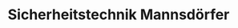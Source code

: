 ---
title: "Sicherheitstechnik Mannsdörfer"
url: /kaempfelbach/sicherheitstechnik-mannsdoerfer/
shop: Sicherheit
---